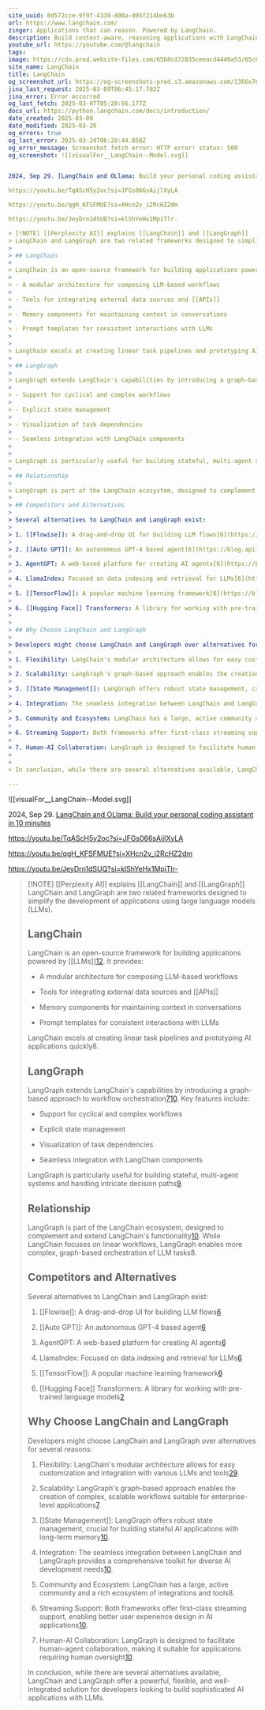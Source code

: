 ```yaml
---
site_uuid: 0d572cce-9f9f-4339-800a-d95f214be63b
url: https://www.langchain.com/
zinger: Applications that can reason. Powered by LangChain.
description: Build context-aware, reasoning applications with LangChain’s flexible framework that leverages your company’s data and APIs. Future-proof your application by making vendor optionality part of your LLM infrastructure design.
youtube_url: https://youtube.com/@langchain
tags: 
image: https://cdn.prod.website-files.com/65b8cd72835ceeacd4449a53/65c69af1f3035ff97de2cc38_HomePage-metaImage.jpg
site_name: LangChain
title: LangChain
og_screenshot_url: https://og-screenshots-prod.s3.amazonaws.com/1366x768/80/false/43e98c38a6c67f47395ec5af51c0b1f996afca78784e2679c009ea9c8be70153.jpeg
jina_last_request: 2025-03-09T06:45:17.702Z
jina_error: Error occurred
og_last_fetch: 2025-03-07T05:20:56.177Z
docs_url: https://python.langchain.com/docs/introduction/
date_created: 2025-03-09
date_modified: 2025-03-20
og_errors: true
og_last_error: 2025-03-24T06:28:44.858Z
og_error_message: Screenshot fetch error: HTTP error! status: 500
og_screenshot: ![[visualFor__LangChain--Model.svg]]


2024, Sep 29. [LangChain and OLlama: Build your personal coding assistant in 10 minutes](https://youtu.be/fOUng7fMQ1Y?si=zumizOmuEk1H6vyh)

https://youtu.be/TqAScH5y2oc?si=JFGs066sAijlXyLA

https://youtu.be/qgH_KFSFMUE?si=XHcn2v_i2RcHZ2dm

https://youtu.be/JeyDrn1dSUQ?si=klShYeHx1MpiTlr-

> [!NOTE] [[Perplexity AI]] explains [[LangChain]] and [[LangGraph]]
> LangChain and LangGraph are two related frameworks designed to simplify the development of applications using large language models (LLMs).
> 
> ## LangChain
> 
> LangChain is an open-source framework for building applications powered by [[LLMs]][1](https://www.ibm.com/think/topics/langchain)[2](https://aws.amazon.com/what-is/langchain/). It provides:
> 
> - A modular architecture for composing LLM-based workflows
>     
> - Tools for integrating external data sources and [[APIs]]
>     
> - Memory components for maintaining context in conversations
>     
> - Prompt templates for consistent interactions with LLMs
>     
> 
> LangChain excels at creating linear task pipelines and prototyping AI applications quickly8.
> 
> ## LangGraph
> 
> LangGraph extends LangChain's capabilities by introducing a graph-based approach to workflow orchestration[7](https://www.curotec.com/insights/langchain-vs-langgraph-framework-comparison/)[10](https://www.langchain.com/langgraph). Key features include:
> 
> - Support for cyclical and complex workflows
>     
> - Explicit state management
>     
> - Visualization of task dependencies
>     
> - Seamless integration with LangChain components
>     
> 
> LangGraph is particularly useful for building stateful, multi-agent systems and handling intricate decision paths[9](https://www.linkedin.com/pulse/exploring-frontiers-ai-top-5-use-cases-langchain-dileep-kumar-pandiya-hos3e).
> 
> ## Relationship
> 
> LangGraph is part of the LangChain ecosystem, designed to complement and extend LangChain's functionality[10](https://www.langchain.com/langgraph). While LangChain focuses on linear workflows, LangGraph enables more complex, graph-based orchestration of LLM tasks8.
> 
> ## Competitors and Alternatives
> 
> Several alternatives to LangChain and LangGraph exist:
> 
> 1. [[Flowise]]: A drag-and-drop UI for building LLM flows[6](https://blog.apify.com/langchain-alternatives/)
>     
> 2. [[Auto GPT]]: An autonomous GPT-4 based agent[6](https://blog.apify.com/langchain-alternatives/)
>     
> 3. AgentGPT: A web-based platform for creating AI agents[6](https://blog.apify.com/langchain-alternatives/)
>     
> 4. LlamaIndex: Focused on data indexing and retrieval for LLMs[6](https://blog.apify.com/langchain-alternatives/)
>     
> 5. [[TensorFlow]]: A popular machine learning framework[6](https://blog.apify.com/langchain-alternatives/)
>     
> 6. [[Hugging Face]] Transformers: A library for working with pre-trained language models[2](https://aws.amazon.com/what-is/langchain/)
>     
> 
> ## Why Choose LangChain and LangGraph
> 
> Developers might choose LangChain and LangGraph over alternatives for several reasons:
> 
> 1. Flexibility: LangChain's modular architecture allows for easy customization and integration with various LLMs and tools[2](https://aws.amazon.com/what-is/langchain/)[9](https://www.linkedin.com/pulse/exploring-frontiers-ai-top-5-use-cases-langchain-dileep-kumar-pandiya-hos3e).
>     
> 2. Scalability: LangGraph's graph-based approach enables the creation of complex, scalable workflows suitable for enterprise-level applications[7](https://www.curotec.com/insights/langchain-vs-langgraph-framework-comparison/).
>     
> 3. [[State Management]]: LangGraph offers robust state management, crucial for building stateful AI applications with long-term memory[10](https://www.langchain.com/langgraph).
>     
> 4. Integration: The seamless integration between LangChain and LangGraph provides a comprehensive toolkit for diverse AI development needs[10](https://www.langchain.com/langgraph).
>     
> 5. Community and Ecosystem: LangChain has a large, active community and a rich ecosystem of integrations and tools8.
>     
> 6. Streaming Support: Both frameworks offer first-class streaming support, enabling better user experience design in AI applications[10](https://www.langchain.com/langgraph).
>     
> 7. Human-AI Collaboration: LangGraph is designed to facilitate human-agent collaboration, making it suitable for applications requiring human oversight[10](https://www.langchain.com/langgraph).
>     
> 
> In conclusion, while there are several alternatives available, LangChain and LangGraph offer a powerful, flexible, and well-integrated solution for developers looking to build sophisticated AI applications with LLMs.

---
```

![[visualFor__LangChain--Model.svg]]


2024, Sep 29. [LangChain and OLlama: Build your personal coding assistant in 10 minutes](https://youtu.be/fOUng7fMQ1Y?si=zumizOmuEk1H6vyh)

https://youtu.be/TqAScH5y2oc?si=JFGs066sAijlXyLA

https://youtu.be/qgH_KFSFMUE?si=XHcn2v_i2RcHZ2dm

https://youtu.be/JeyDrn1dSUQ?si=klShYeHx1MpiTlr-

> [!NOTE] [[Perplexity AI]] explains [[LangChain]] and [[LangGraph]]
> LangChain and LangGraph are two related frameworks designed to simplify the development of applications using large language models (LLMs).
> 
> ## LangChain
> 
> LangChain is an open-source framework for building applications powered by [[LLMs]][1](https://www.ibm.com/think/topics/langchain)[2](https://aws.amazon.com/what-is/langchain/). It provides:
> 
> - A modular architecture for composing LLM-based workflows
>     
> - Tools for integrating external data sources and [[APIs]]
>     
> - Memory components for maintaining context in conversations
>     
> - Prompt templates for consistent interactions with LLMs
>     
> 
> LangChain excels at creating linear task pipelines and prototyping AI applications quickly8.
> 
> ## LangGraph
> 
> LangGraph extends LangChain's capabilities by introducing a graph-based approach to workflow orchestration[7](https://www.curotec.com/insights/langchain-vs-langgraph-framework-comparison/)[10](https://www.langchain.com/langgraph). Key features include:
> 
> - Support for cyclical and complex workflows
>     
> - Explicit state management
>     
> - Visualization of task dependencies
>     
> - Seamless integration with LangChain components
>     
> 
> LangGraph is particularly useful for building stateful, multi-agent systems and handling intricate decision paths[9](https://www.linkedin.com/pulse/exploring-frontiers-ai-top-5-use-cases-langchain-dileep-kumar-pandiya-hos3e).
> 
> ## Relationship
> 
> LangGraph is part of the LangChain ecosystem, designed to complement and extend LangChain's functionality[10](https://www.langchain.com/langgraph). While LangChain focuses on linear workflows, LangGraph enables more complex, graph-based orchestration of LLM tasks8.
> 
> ## Competitors and Alternatives
> 
> Several alternatives to LangChain and LangGraph exist:
> 
> 1. [[Flowise]]: A drag-and-drop UI for building LLM flows[6](https://blog.apify.com/langchain-alternatives/)
>     
> 2. [[Auto GPT]]: An autonomous GPT-4 based agent[6](https://blog.apify.com/langchain-alternatives/)
>     
> 3. AgentGPT: A web-based platform for creating AI agents[6](https://blog.apify.com/langchain-alternatives/)
>     
> 4. LlamaIndex: Focused on data indexing and retrieval for LLMs[6](https://blog.apify.com/langchain-alternatives/)
>     
> 5. [[TensorFlow]]: A popular machine learning framework[6](https://blog.apify.com/langchain-alternatives/)
>     
> 6. [[Hugging Face]] Transformers: A library for working with pre-trained language models[2](https://aws.amazon.com/what-is/langchain/)
>     
> 
> ## Why Choose LangChain and LangGraph
> 
> Developers might choose LangChain and LangGraph over alternatives for several reasons:
> 
> 1. Flexibility: LangChain's modular architecture allows for easy customization and integration with various LLMs and tools[2](https://aws.amazon.com/what-is/langchain/)[9](https://www.linkedin.com/pulse/exploring-frontiers-ai-top-5-use-cases-langchain-dileep-kumar-pandiya-hos3e).
>     
> 2. Scalability: LangGraph's graph-based approach enables the creation of complex, scalable workflows suitable for enterprise-level applications[7](https://www.curotec.com/insights/langchain-vs-langgraph-framework-comparison/).
>     
> 3. [[State Management]]: LangGraph offers robust state management, crucial for building stateful AI applications with long-term memory[10](https://www.langchain.com/langgraph).
>     
> 4. Integration: The seamless integration between LangChain and LangGraph provides a comprehensive toolkit for diverse AI development needs[10](https://www.langchain.com/langgraph).
>     
> 5. Community and Ecosystem: LangChain has a large, active community and a rich ecosystem of integrations and tools8.
>     
> 6. Streaming Support: Both frameworks offer first-class streaming support, enabling better user experience design in AI applications[10](https://www.langchain.com/langgraph).
>     
> 7. Human-AI Collaboration: LangGraph is designed to facilitate human-agent collaboration, making it suitable for applications requiring human oversight[10](https://www.langchain.com/langgraph).
>     
> 
> In conclusion, while there are several alternatives available, LangChain and LangGraph offer a powerful, flexible, and well-integrated solution for developers looking to build sophisticated AI applications with LLMs.
